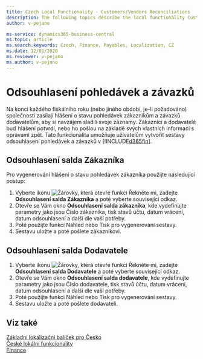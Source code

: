 ```yaml
---
title: Czech Local Functionality - Customers/Vendors Reconciliations
description: The following topics describe the local functionality Customers/Vendors Reconciliations in the Czech version of Business Central.
author: v-pejano

ms-service: dynamics365-business-central
ms.topic: article
ms.search.keywords: Czech, Finance, Payables, Localization, CZ
ms.date: 12/01/2020
ms.reviewer: v-pejano
ms.author: v-pejano
---
```


# Odsouhlasení pohledávek a závazků

Na konci každého fiskálního roku (nebo jiného období, je-li požadováno) společnosti zasílají hlášení o stavu pohledávek zákazníkům a závazků dodavatelům, aby si navzájem sladili svoje záznamy. Zákazníci a dodavatelé buď hlášení potvrdí, nebo ho pošlou na základě svých vlastních informací s opravami zpět. Tato funkcionalita umožňuje uživatelům vytvořit sestavy odsouhlasení pohledávek a závazků v [!INCLUDE[d365fin](../../includes/d365fin_long_md.md)].

## Odsouhlasení salda Zákazníka

Pro vygenerování hlášení o stavu pohledávek zákazníka použijte následující postup:

1. Vyberte ikonu ![Žárovky, která otevře funkci Řekněte mi](../../media/ui-search/search_small.png "Řekněte mi, co chcete dělat"), zadejte **Odsouhlasení salda Zákazníka** a poté vyberte související odkaz.
2. Otevře se Vám okno **Odsouhlasení salda zákazníka**, kde vydefinujte parametry jako jsou Číslo zákazníka, tisk stavů účtu, datum vrácení, datum odsouhlasení a další dle vaší potřeby.
3. Poté použijte funkci Náhled nebo Tisk pro vygenerování sestavy.
4. Sestavu uložte a poté pošlete zákazníkovi.

## Odsouhlasení salda Dodavatele 
1. Vyberte ikonu ![Žárovky, která otevře funkci Řekněte mi](../../media/ui-search/search_small.png "Řekněte mi, co chcete dělat"), zadejte **Odsouhlasení salda Dodavatele** a poté vyberte související odkaz.
2. Otevře se Vám okno **Odsouhlasení salda dodavatele**, kde vydefinujte parametry jako jsou Číslo dodavatele, tisk stavů účtu, datum vrácení, datum odsouhlasení a další dle vaší potřeby.
3. Poté použijte funkci Náhled nebo Tisk pro vygenerování sestavy.
4. Sestavu uložte a poté pošlete dodavateli.
## Viz také

[Základní lokalizační balíček pro Česko](ui-extensions-core-localization-pack-cz.md)  
[České lokální funkcionality](czech-local-functionality.md)  
[Finance](../../finance.md)  
